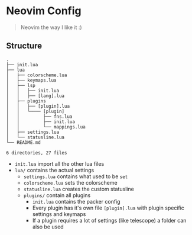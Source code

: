 # Neovim Config

> Neovim the way I like it :)

## Structure

```
.
├── init.lua
├── lua
│   ├── colorscheme.lua
│   ├── keymaps.lua
│   ├── lsp
│   │   ├── init.lua
│   │   ├── [lang].lua
│   ├── plugins
│   │   ├── [plugin].lua
│   │   └──── [plugin] 
│   │         ├── fns.lua
│   │         ├── init.lua
│   │         └── mappings.lua
│   ├── settings.lua
│   └── statusline.lua
└── README.md

6 directories, 27 files

```

- `init.lua` import all the other lua files
- `lua/` contains the actual settings
	- `settings.lua` contains what used to be `set`
	- `colorscheme.lua` sets the colorscheme
	- `statusline.lua` creates the custom statusline
	- `plugins/` contain all plugins
		- `init.lua` contains the packer config
		- Every plugin has it's own file `[plugin].lua` with plugin specific settings and keymaps
		- If a plugin requires a lot of settings (like telescope) a folder can also be used


